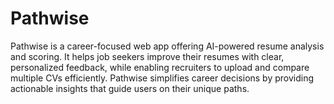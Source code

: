# Pathwise
Pathwise is a career-focused web app offering AI-powered resume analysis and scoring. It helps job seekers improve their resumes with clear, personalized feedback, while enabling recruiters to upload and compare multiple CVs efficiently. Pathwise simplifies career decisions by providing actionable insights that guide users on their unique paths.
